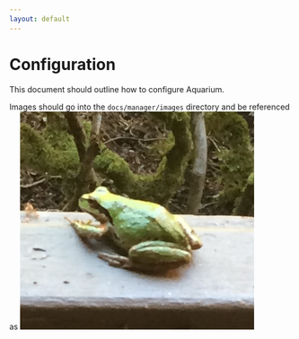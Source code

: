 ```yaml
---
layout: default
---
```

# Configuration

This document should outline how to configure Aquarium.

Images should go into the `docs/manager/images` directory and be referenced as
![The Aquarium manager View](images/manager_tab.jpg "The manager tab")